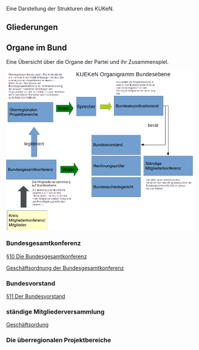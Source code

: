 Eine Darstellung der Strukturen des KUKeN.

Gliederungen
------------

Organe im Bund
--------------

Eine Übersicht über die Organe der Partei und ihr Zusammenspiel.

![gerahmt](Organigram-KUEKeN-Bund.png "fig:gerahmt")  

### Bundesgesamtkonferenz

[ §10 Die
Bundesgesamtkonferenz](/wiki/Satzung#.C2.A7_10_Die_Bundesgesamtkonferenz "wikilink")

[ Geschäftsordnung der
Bundesgesamtkonferenz](/wiki/Go_Bundesgesamtkonferenz "wikilink")

### Bundesvorstand

[ §11 Der
Bundesvorstand](/wiki/Satzung#.C2.A7_11_Der_Bundesvorstand "wikilink")

### ständige Mitgliederversammlung

[ Geschäftsordung](go_smv "wikilink")

### Die überregionalen Projektbereiche
